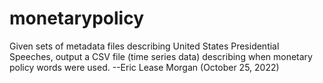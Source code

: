 # monetarypolicy
Given sets of metadata files describing United States Presidential Speeches, output a CSV file (time series data) describing when monetary policy words were used.  --Eric Lease Morgan (October 25, 2022)

